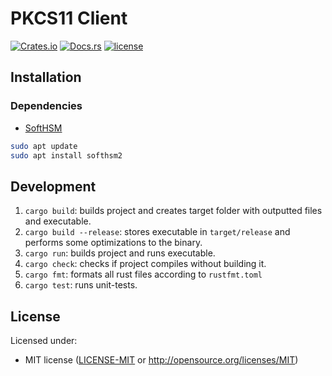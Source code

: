 # PKCS11 Client

[![Crates.io](https://img.shields.io/crates/v/{{project-name}}.svg)](https://crates.io/crates/{{project-name}})
[![Docs.rs](https://docs.rs/project-template/badge.svg)](https://docs.rs/{{project-name}})
[![license](http://img.shields.io/badge/license-MIT-blue.svg)](https://github.com/duclos-cavalcanti/rust-project-template/LICENSE)

## Installation

### Dependencies
- [SoftHSM](https://github.com/softhsm/SoftHSMv2)

```bash 
sudo apt update
sudo apt install softhsm2
```

## Development
1. `cargo build`: builds project and creates target folder with outputted files and executable.
2. `cargo build --release`: stores executable in `target/release` and performs some optimizations to the binary.
3. `cargo run`: builds project and runs executable.
4. `cargo check`: checks if project compiles without building it.
5. `cargo fmt`: formats all rust files according to `rustfmt.toml`
6. `cargo test`: runs unit-tests.

## License

Licensed under:
 * MIT license
   ([LICENSE-MIT](LICENSE-MIT) or http://opensource.org/licenses/MIT)

